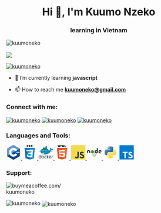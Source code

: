 <h1 align="center">Hi 👋, I'm Kuumo Nzeko</h1>
<h3 align="center">learning in Vietnam</h3>


<p align="left"> <img src="https://komarev.com/ghpvc/?username=kuumoneko&label=Profile%20views&color=0e75b6&style=flat" alt="kuumoneko" /> </p>

<a href="https://discord.com/users/950354453033263175" target="_blank"><img align="center"  src="https://discord.c99.nl/widget/theme-1/950354453033263175.png"/></a>

<p align="left"> <a href="https://github.com/ryo-ma/github-profile-trophy"><img src="https://github-profile-trophy.vercel.app/?username=kuumoneko" alt="kuumoneko" /></a> </p>

- 🌱 I’m currently learning **javascript**

- 📫 How to reach me **kuumoneko@gmail.com**

<h3 align="left">Connect with me:</h3>
<p align="left">
<a href="https://fb.com/kuumoneko" target="blank"><img align="center" src="https://raw.githubusercontent.com/rahuldkjain/github-profile-readme-generator/master/src/images/icons/Social/facebook.svg" alt="kuumoneko" height="30" width="40" /></a>
<a href="https://instagram.com/kuumoneko" target="blank"><img align="center" src="https://raw.githubusercontent.com/rahuldkjain/github-profile-readme-generator/master/src/images/icons/Social/instagram.svg" alt="kuumoneko" height="30" width="40" /></a>
<a href="https://www.youtube.com/c/kuumoneko" target="blank"><img align="center" src="https://raw.githubusercontent.com/rahuldkjain/github-profile-readme-generator/master/src/images/icons/Social/youtube.svg" alt="kuumoneko" height="30" width="40" /></a>
</p>

<h3 align="left">Languages and Tools:</h3>
<p align="left"> <a href="https://www.w3schools.com/cpp/" target="_blank" rel="noreferrer"> <img src="https://raw.githubusercontent.com/devicons/devicon/master/icons/cplusplus/cplusplus-original.svg" alt="cplusplus" width="40" height="40"/> </a> <a href="https://www.w3schools.com/css/" target="_blank" rel="noreferrer"> <img src="https://raw.githubusercontent.com/devicons/devicon/master/icons/css3/css3-original-wordmark.svg" alt="css3" width="40" height="40"/> </a> <a href="https://www.docker.com/" target="_blank" rel="noreferrer"> <img src="https://raw.githubusercontent.com/devicons/devicon/master/icons/docker/docker-original-wordmark.svg" alt="docker" width="40" height="40"/> </a> <a href="https://www.w3.org/html/" target="_blank" rel="noreferrer"> <img src="https://raw.githubusercontent.com/devicons/devicon/master/icons/html5/html5-original-wordmark.svg" alt="html5" width="40" height="40"/> </a> <a href="https://developer.mozilla.org/en-US/docs/Web/JavaScript" target="_blank" rel="noreferrer"> <img src="https://raw.githubusercontent.com/devicons/devicon/master/icons/javascript/javascript-original.svg" alt="javascript" width="40" height="40"/> </a> <a href="https://nodejs.org" target="_blank" rel="noreferrer"> <img src="https://raw.githubusercontent.com/devicons/devicon/master/icons/nodejs/nodejs-original-wordmark.svg" alt="nodejs" width="40" height="40"/> </a> <a href="https://www.python.org" target="_blank" rel="noreferrer"> <img src="https://raw.githubusercontent.com/devicons/devicon/master/icons/python/python-original.svg" alt="python" width="40" height="40"/> </a> <a href="https://www.typescriptlang.org/" target="_blank" rel="noreferrer"> <img src="https://raw.githubusercontent.com/devicons/devicon/master/icons/typescript/typescript-original.svg" alt="typescript" width="40" height="40"/> </a> </p>

<h3 align="left">

Support:</h3>


<p><a href="https://www.buymeacoffee.com/buymeacoffee.com/kuumoneko"> <img align="left" src="https://cdn.buymeacoffee.com/buttons/v2/default-yellow.png" height="40" width="150" alt="buymeacoffee.com/kuumoneko" /></a></p>
<br>
<br>
<p><img align="left" src="https://github-readme-stats.vercel.app/api/top-langs?username=kuumoneko&show_icons=true&locale=en&layout=compact" alt="kuumoneko" /></p>

<p>&nbsp;<img align="center" src="https://github-readme-stats.vercel.app/api?username=kuumoneko&show_icons=true&locale=en" alt="kuumoneko" /></p>
